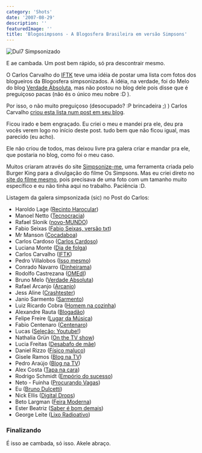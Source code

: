 ```yaml
---
category: 'Shots'
date: '2007-08-29'
description: ''
featuredImage: ''
title: 'Blogosimpsons - A Blogosfera Brasileira em versão Simpsons'
---
```


![Dul7 Simpsonizado](http://brunodulcetti.com/imgs/dul7_simpsons_melhor.jpg)

E ae cambada. Um post bem rápido, só pra descontrair mesmo.

O Carlos Carvalho do [IFTK](http://www.iftk.com.br/wordpress 'Visitar o Blog do Carlos Carvalho') teve uma idéia de postar uma lista com fotos dos blogueiros da Blogosfera simpsonizados. A idéia, na verdade, foi do Melo do blog [Verdade Absoluta](http://verdadeabsoluta.net/), mas não postou no blog dele pois disse que é preguiçoso pacas (não és o único meu nobre :D ).

Por isso, o não muito preguiçoso (desocupado? :P brincadeira ;) ) Carlos Carvalho [criou esta lista num post em seu blog](http://www.iftk.com.br/wordpress/2007/08/15/blogosfera-brasileira-simpsonizada/).

Ficou irado e bem engraçado. Eu criei o meu e mandei pra ele, deu pra vocês verem logo no início deste post. tudo bem que não ficou igual, mas parecido (eu acho).

Ele não criou de todos, mas deixou livre pra galera criar e mandar pra ele, que postaria no blog, como foi o meu caso.

Muitos criaram através do site [Simpsonize-me](http://simpsonizeme.com/ 'crie o seu avatar dos Simpsons através do Simpsonize-me'), uma ferramenta criada pelo Burger King para a divulgação do filme Os Simpsons. Mas eu criei direto no [site do filme mesmo](http://www.simpsonsmovie.com/ 'Visite o site do Filme dos Simpsons'), pois precisava de uma foto com um tamanho muito específico e eu não tinha aqui no trabalho. Paciência :D.

Listagem da galera simpsonizada (sic) no Post do Carlos:

- Haroldo Lage ([Recinto Harocular](http://recintoharocular.blogspot.com/))
- Manoel Netto ([Tecnocracia](http://www.tecnocracia.com.br/))
- Rafael Slonik ([novo-MUNDO](http://novo-mundo.org/log/))
- Fabio Seixas ([Fabio Seixas, versão txt](http://blog.fabioseixas.com.br/))
- Mr Manson ([Cocadaboa](http://www.cocadaboa.com/))
- Carlos Cardoso ([Carlos Cardoso](http://www.carloscardoso.com/))
- Luciana Monte ([Dia de folga](http://diadefolga.com/))
- Carlos Carvalho ([IFTK](http://www.iftk.com.br/wordpress/))
- Pedro Villalobos ([Isso mesmo](http://issomesmo.com/))
- Conrado Navarro ([Dinheirama](http://www.dinheirama.com/))
- Rodolfo Castrezana ([OMEdI](http://omedi.net/))
- Bruno Melo ([Verdade Absoluta](http://verdadeabsoluta.net/))
- Rafael Arcanjo ([Arcanjo](http://arcanjo.org/))
- Jess Aline ([Crashtester](http://crashtester.org/))
- Janio Sarmento ([Sarmento](http://sarmento.org/janio))
- Luiz Ricardo Cobra ([Homem na cozinha](http://www.homemnacozinha.com/))
- Alexandre Rauta ([Blogadão](http://www.blogadao.com/))
- Felipe Freire ([Lugar da Música](http://lugardamusica.blogspot.com/))
- Fabio Centenaro ([Centenaro](http://centenaro.org/))
- Lucas ([Seleção: Youtube!](http://youtubeforever.blogspot.com/))
- Nathalia Grün ([On the TV show](http://onthetvshow.org/))
- Lucia Freitas ([Desabafo de mãe](http://www.desabafodemae.com.br/))
- Daniel Rizzo ([Físico maluco](http://www.fisicomaluco.com/))
- Gisele Ramos ([Blog na TV](http://www.blognatv.com/))
- Pedro Araújo ([Blog na TV](http://www.blognatv.com/))
- Alex Costa ([Tapa na cara](http://tapanacara.com.br/blog/))
- Rodrigo Schmidt ([Empório do sucesso](http://emporiodosucesso.com.br/))
- Neto - Fuinha ([Procurando Vagas](http://procurandovagas.org/))
- Eu ([Bruno Dulcetti](http://brunodulcetti.com/blog/))
- Nick Ellis ([Digital Drops](http://digitaldrops.com.br/))
- Beto Largman ([Feira Moderna](http://oglobo.globo.com/online/blogs/largman/))
- Ester Beatriz ([Saber é bom demais](http://www.saberebomdemais.com/))
- George Leite ([Lixo Radioativo](http://www.lixoradioativo.com/))

### Finalizando

É isso ae cambada, só isso. Akele abraço.

